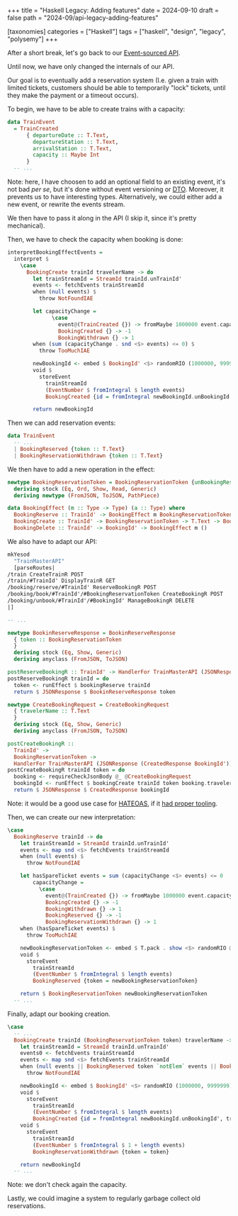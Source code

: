 +++
title = "Haskell Legacy: Adding features"
date = 2024-09-10
draft = false
path = "2024-09/api-legacy-adding-features"

[taxonomies]
categories = ["Haskell"]
tags = ["haskell", "design", "legacy", "polysemy"]
+++

After a short break, let's go back to our [Event-sourced API](@/blog/2024-08-27_api-legacy-pure-projection.md).

Until now, we have only changed the internals of our API.

Our goal is to eventually add a reservation system (I.e. given a train with
limited tickets, customers should be able to temporarily "lock" tickets, until
they make the payment or a timeout occurs).

To begin, we have to be able to create trains with a capacity:

```haskell
data TrainEvent
  = TrainCreated
      { departureDate :: T.Text,
        departureStation :: T.Text,
        arrivalStation :: T.Text,
        capacity :: Maybe Int
      }
  -- ...
```

Note: here, I have choosen to add an optional field to an existing event,
it's not bad _per se_, but it's done without event versioning or
[DTO](https://en.wikipedia.org/wiki/Data_transfer_object).
Moreover, it prevents us to have interesting types.
Alternatively, we could either add a new event, or rewrite the events stream.

We then have to pass it along in the API (I skip it, since it's pretty mechanical).

Then, we have to check the capacity when booking is done:

```haskell
interpretBookingEffectEvents =
  interpret $
    \case
      BookingCreate trainId travelerName -> do
        let trainStreamId = StreamId trainId.unTrainId'
        events <- fetchEvents trainStreamId
        when (null events) $
          throw NotFoundIAE

        let capacityChange =
              \case
                event@(TrainCreated {}) -> fromMaybe 1000000 event.capacity -- hopefully, no train will have 1 million traveler
                BookingCreated {} -> -1
                BookingWithdrawn {} -> 1
        when (sum (capacityChange . snd <$> events) <= 0) $
          throw TooMuchIAE

        newBookingId <- embed $ BookingId' <$> randomRIO (1000000, 9999999)
        void $
          storeEvent
            trainStreamId
            (EventNumber $ fromIntegral $ length events)
            BookingCreated {id = fromIntegral newBookingId.unBookingId', travelerName = travelerName}

        return newBookingId
```

Then we can add reservation events:

```haskell
data TrainEvent
  -- ...
  | BookingReserved {token :: T.Text}
  | BookingReservationWithdrawn {token :: T.Text}
```

We then have to add a new operation in the effect:

```haskell
newtype BookingReservationToken = BookingReservationToken {unBookingReservationToken :: T.Text}
  deriving stock (Eq, Ord, Show, Read, Generic)
  deriving newtype (FromJSON, ToJSON, PathPiece)

data BookingEffect (m :: Type -> Type) (a :: Type) where
  BookingReserve :: TrainId' -> BookingEffect m BookingReservationToken
  BookingCreate :: TrainId' -> BookingReservationToken -> T.Text -> BookingEffect m BookingId'
  BookingDelete :: TrainId' -> BookingId' -> BookingEffect m ()
```

We also have to adapt our API:

```haskell
mkYesod
  "TrainMasterAPI"
  [parseRoutes|
/train CreateTrainR POST
/train/#TrainId' DisplayTrainR GET
/booking/reserve/#TrainId' ReserveBookingR POST
/booking/book/#TrainId'/#BookingReservationToken CreateBookingR POST
/booking/unbook/#TrainId'/#BookingId' ManageBookingR DELETE
|]

-- ...

newtype BookinReserveResponse = BookinReserveResponse
  { token :: BookingReservationToken
  }
  deriving stock (Eq, Show, Generic)
  deriving anyclass (FromJSON, ToJSON)

postReserveBookingR :: TrainId' -> HandlerFor TrainMasterAPI (JSONResponse BookinReserveResponse)
postReserveBookingR trainId = do
  token <- runEffect $ bookingReserve trainId
  return $ JSONResponse $ BookinReserveResponse token

newtype CreateBookingRequest = CreateBookingRequest
  { travelerName :: T.Text
  }
  deriving stock (Eq, Show, Generic)
  deriving anyclass (FromJSON, ToJSON)

postCreateBookingR ::
  TrainId' ->
  BookingReservationToken ->
  HandlerFor TrainMasterAPI (JSONResponse (CreatedResponse BookingId'))
postCreateBookingR trainId token = do
  booking <- requireCheckJsonBody @_ @CreateBookingRequest
  bookingId <- runEffect $ bookingCreate trainId token booking.travelerName
  return $ JSONResponse $ CreatedResponse bookingId
```

Note: it would be a good use case for [HATEOAS](https://en.wikipedia.org/wiki/HATEOAS),
if it [had proper tooling](@/blog/2024-09-03_autogriff-restrospective.md).

Then, we can create our new interpretation:

```haskell
\case
  BookingReserve trainId -> do
    let trainStreamId = StreamId trainId.unTrainId'
    events <- map snd <$> fetchEvents trainStreamId
    when (null events) $
      throw NotFoundIAE

    let hasSpareTicket events = sum (capacityChange <$> events) <= 0
        capacityChange =
          \case
            event@(TrainCreated {}) -> fromMaybe 1000000 event.capacity -- hopefully, no train will have 1 million traveler
            BookingCreated {} -> -1
            BookingWithdrawn {} -> 1
            BookingReserved {} -> -1
            BookingReservationWithdrawn {} -> 1
    when (hasSpareTicket events) $
      throw TooMuchIAE

    newBookingReservationToken <- embed $ T.pack . show <$> randomRIO @Int (1000000, 9999999)
    void $
      storeEvent
        trainStreamId
        (EventNumber $ fromIntegral $ length events)
        BookingReserved {token = newBookingReservationToken}

    return $ BookingReservationToken newBookingReservationToken
  -- ...
```

Finally, adapt our booking creation.

```haskell
\case
  -- ...
  BookingCreate trainId (BookingReservationToken token) travelerName -> do
    let trainStreamId = StreamId trainId.unTrainId'
    events0 <- fetchEvents trainStreamId
    events <- map snd <$> fetchEvents trainStreamId
    when (null events || BookingReserved token `notElem` events || BookingReservationWithdrawn token `elem` events) $
      throw NotFoundIAE

    newBookingId <- embed $ BookingId' <$> randomRIO (1000000, 9999999)
    void $
      storeEvent
        trainStreamId
        (EventNumber $ fromIntegral $ length events)
        BookingCreated {id = fromIntegral newBookingId.unBookingId', travelerName = travelerName}
    void $
      storeEvent
        trainStreamId
        (EventNumber $ fromIntegral $ 1 + length events)
        BookingReservationWithdrawn {token = token}

    return newBookingId
  -- ...
```

Note: we don't check again the capacity.

Lastly, we could imagine a system to regularly garbage collect old reservations.
